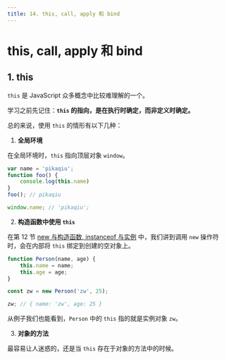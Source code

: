 ```yaml
---
title: 14. this, call, apply 和 bind
---
```


# this, call, apply 和 bind



## 1. this

`this` 是 JavaScript 众多概念中比较难理解的一个。

学习之前先记住：**`this` 的指向，是在执行时确定，而非定义时确定。** 

总的来说，使用 `this` 的情形有以下几种：

1. **全局环境**

在全局环境时，`this` 指向顶层对象 `window`。

```js
var name = 'pikaqiu';
function foo() {
    console.log(this.name)
}
foo(); // pikaqiu

window.name; // 'pikaqiu';
```
2. **构造函数中使用 `this`**

在第 12 节 [new 与构造函数, instanceof 与实例](https://younglightming.github.io/technic/33day/number12.html) 中，我们讲到调用 `new` 操作符时，会在内部将 `this` 绑定到创建的空对象上。

```js
function Person(name, age) {
    this.name = name;
    this.age = age;
}

const zw = new Person('zw', 25);

zw; // { name: 'zw', age: 25 } 
```
从例子我们也能看到，`Person` 中的 `this` 指的就是实例对象 `zw`。

3. **对象的方法**

最容易让人迷惑的，还是当 `this` 存在于对象的方法中的时候。

```js

```